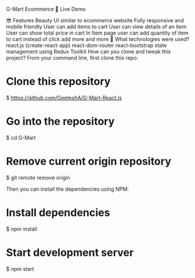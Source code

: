 G-Mart Ecommerce
📌 Live Demo


😎 Features
  Beauty UI similar to ecommerce website
  Fully responsive and mobile friendly
  User can add items to cart
  User can view details of an item
  User can show total price in cart
  In Item page user can add quantity of item to cart instead of click add more and more
🚀 What technologies were used?
  react.js (create-react-app)
  react-dom-router
  react-bootstrap
  state management using Redux Toolkit
  How can you clone and tweak this project?
  From your command line, first clone this repo:

# Clone this repository
$ https://github.com/GeeteshA/G-Mart-React.js

# Go into the repository
$ cd G-Mart

# Remove current origin repository
$ git remote remove origin

Then you can install the dependencies using NPM:

# Install dependencies
$ npm install

# Start development server
$ npm start
